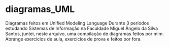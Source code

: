 # diagramas_UML
Diagramas feitos em Unified Modeling Language
Durante 3 períodos estudando Sistemas de Informação na Faculdade Miguel Ângelo da Silva Santos, juntei, 
neste arquivo, uma compilação de diagramas feitos por mim.
Abrange exercícios de aula, exercícios de prova e feitos por fora.

